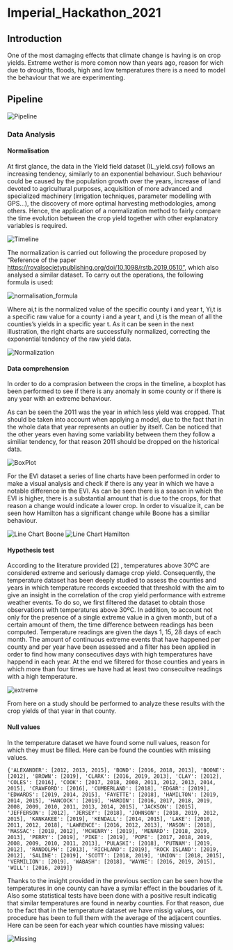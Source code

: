 # Imperial_Hackathon_2021

## Introduction
One of the most damaging effects that climate change is having is on crop yields. Extreme wether is more comon now than years ago, reason for wich due to droughts, floods, high and low temperatures there is a need to model the behaviour that we are experimenting.

## Pipeline
![Pipeline](images/pipeline.png)
### Data Analysis
#### Normalisation
At first glance, the data in the Yield field dataset (IL_yield.csv) follows an increasing tendency, similarly to an exponential behaviour. Such behaviour could be caused by the population growth over the years, increase of land devoted to agricultural purposes, acquisition of more advanced and specialized machinery (irrigation techniques, parameter modelling with GPS...), the discovery of more optimal harvesting methodologies, among others. Hence, the application of a normalization method to fairly compare the time evolution between the crop yield together with other explanatory variables is required. 

![Timeline](images/timeline_logan.png)

The normalization is carried out following the procedure proposed by “Reference of the paper https://royalsocietypublishing.org/doi/10.1098/rstb.2019.0510”, which also analysed a similar dataset. To carry out the operations, the following formula is used: 

![normalisation_formula](images/normalisation_formula.png)

Where ai,t is the normalized value of the specific county i and year t,  Yi,t is a specific raw value for a county i and a year t, and  i,t is the mean of all the counties’s yields in a specific year t. 
As it can be seen in the next illustration, the right charts are successfully normalized, correcting the exponential tendency of the raw yield data.  

![Normalization](images/Normalization.png)

#### Data comprehension
In order to do a comprasion between the crops in the timeline, a boxplot has been performed to see if there is any anomaly in some county or if there is any year with an extreme behaviour.

As can be seen the 2011 was the year in which less yield was cropped. That should be taken into account when applying a model, due to the fact that in the whole data that year represents an outlier by itself. Can be noticed that the other years even having some variability between them they follow a similiar tendency, for that reason 2011 should be dropped on the historical data.

![BoxPlot](images/boxplots.jpeg)

For the EVI dataset a series of line charts have been performed in order to make a visual analysis and check if there is any year in which we have a notable difference in the EVI. 
As can be seen there is a season in which the EVI is higher, there is a substantial amount that is due to the crops, for that reason a change would indicate a lower crop. 
In order to visualize it, can be seen how Hamilton has a significant change while Boone has a similiar behaviour.

![Line Chart Boone](images/boone_evi.png)
![Line Chart Hamilton](images/hamilton_evi.pmg)




#### Hypothesis test 
According to the literature provided [2] , temperatures above 30ºC are considered extreme and seriously damage crop yield. Consequently, the temperature dataset has been deeply studied to assess the counties and years in which temperature records exceeded that threshold with the aim to give an insight in the correlation of the crop yield performance with extreme weather events. 
To do so, we first filtered the dataset to obtain those observations with temperatures above 30ºC. In addition, to account not only for the presence of a single extreme value in a given month, but of a certain amount of them, the time difference between readings has been computed. Temperature readings are given the days 1, 15, 28 days of each month. The amount of continuous extreme events that have happened per county and per year have been assessed and a filter has been applied in order to find how many consecutives days with high temperatures have happend in each year. At the end we filtered for those counties and years in which more than four times we have had at least two consecuitve readings with a high temperature.

![extreme](images/extreme.png)

From here on a study should be performed to analyze these results with the crop yields of that year in that county.


#### Null values
In the temperature dataset we have found some null values, reason for which they must be filled. Here can be found the counties with missing values.
```
{'ALEXANDER': [2012, 2013, 2015], 'BOND': [2016, 2018, 2013], 'BOONE': [2012], 'BROWN': [2019], 'CLARK': [2016, 2019, 2013], 'CLAY': [2012], 'COLES': [2016], 'COOK': [2017, 2018, 2008, 2011, 2012, 2013, 2014, 2015], 'CRAWFORD': [2016], 'CUMBERLAND': [2018], 'EDGAR': [2019], 'EDWARDS': [2019, 2014, 2015], 'FAYETTE': [2018], 'HAMILTON': [2019, 2014, 2015], 'HANCOCK': [2019], 'HARDIN': [2016, 2017, 2018, 2019, 2008, 2009, 2010, 2011, 2013, 2014, 2015], 'JACKSON': [2015], 'JEFFERSON': [2012], 'JERSEY': [2018], 'JOHNSON': [2018, 2019, 2012, 2015], 'KANKAKEE': [2019], 'KENDALL': [2014, 2015], 'LAKE': [2010, 2011, 2012, 2018], 'LAWRENCE': [2016, 2012, 2013], 'MASON': [2018], 'MASSAC': [2018, 2012], 'MCHENRY': [2019], 'MENARD': [2018, 2019, 2013], 'PERRY': [2019], 'PIKE': [2019], 'POPE': [2017, 2018, 2019, 2008, 2009, 2010, 2011, 2013], 'PULASKI': [2018], 'PUTNAM': [2019, 2012], 'RANDOLPH': [2013], 'RICHLAND': [2019], 'ROCK ISLAND': [2019, 2012], 'SALINE': [2019], 'SCOTT': [2018, 2019], 'UNION': [2018, 2015], 'VERMILION': [2019], 'WABASH': [2018], 'WAYNE': [2016, 2019, 2015], 'WILL': [2016, 2019]}
```
Thanks to the insight provided in the previous section can be seen how the temperatures in one county can have a symilar effect in the boudaries of it. Also some statistical tests have been done with a positive result indicatig that similar temperatures are found in nearby counties. For that reason, due to the fact that in the temperature dataset we have missig values, our procedure has been to full them with the average of the adjacent counties.
Here can be seen for each year which counties have missing values:

![Missing](images/missing_values_counties.png)




